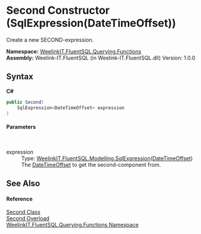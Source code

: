 # Second Constructor (SqlExpression(DateTimeOffset))
 

Create a new SECOND-expression.

**Namespace:**&nbsp;<a href="6b99a131-e31e-85f7-077f-e177553e0606">WeelinkIT.FluentSQL.Querying.Functions</a><br />**Assembly:**&nbsp;Weelink-IT.FluentSQL (in Weelink-IT.FluentSQL.dll) Version: 1.0.0

## Syntax

**C#**<br />
``` C#
public Second(
	SqlExpression<DateTimeOffset> expression
)
```


#### Parameters
&nbsp;<dl><dt>expression</dt><dd>Type: <a href="6d3bd1b1-9588-4b2a-b617-fde5eea88b0a">WeelinkIT.FluentSQL.Modelling.SqlExpression</a>(<a href="http://msdn2.microsoft.com/en-us/library/bb341783" target="_blank">DateTimeOffset</a>)<br />The <a href="http://msdn2.microsoft.com/en-us/library/bb341783" target="_blank">DateTimeOffset</a> to get the second-component from.</dd></dl>

## See Also


#### Reference
<a href="7dd1b28a-3ab1-a551-df28-466379930330">Second Class</a><br /><a href="af0fadc9-0213-b54e-b990-ee7af5c65e10">Second Overload</a><br /><a href="6b99a131-e31e-85f7-077f-e177553e0606">WeelinkIT.FluentSQL.Querying.Functions Namespace</a><br />